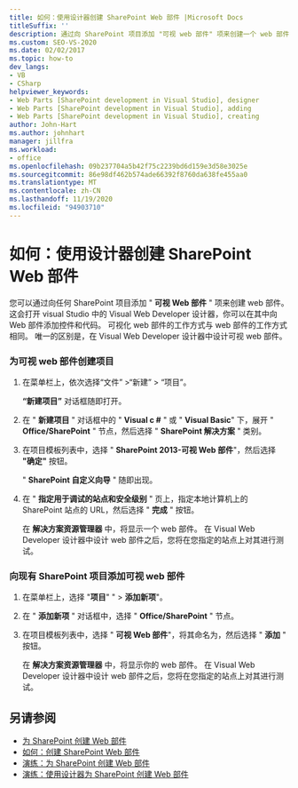 ```yaml
---
title: 如何：使用设计器创建 SharePoint Web 部件 |Microsoft Docs
titleSuffix: ''
description: 通过向 SharePoint 项目添加 "可视 web 部件" 项来创建一个 web 部件，该项目在 Visual Studio 中打开 Visual Web Developer 设计器。
ms.custom: SEO-VS-2020
ms.date: 02/02/2017
ms.topic: how-to
dev_langs:
- VB
- CSharp
helpviewer_keywords:
- Web Parts [SharePoint development in Visual Studio], designer
- Web Parts [SharePoint development in Visual Studio], adding
- Web Parts [SharePoint development in Visual Studio], creating
author: John-Hart
ms.author: johnhart
manager: jillfra
ms.workload:
- office
ms.openlocfilehash: 09b237704a5b42f75c2239bd6d159e3d58e3025e
ms.sourcegitcommit: 86e98df462b574ade66392f8760da638fe455aa0
ms.translationtype: MT
ms.contentlocale: zh-CN
ms.lasthandoff: 11/19/2020
ms.locfileid: "94903710"
---
```

# <a name="how-to-create-a-sharepoint-web-part-by-using-a-designer"></a>如何：使用设计器创建 SharePoint Web 部件
  您可以通过向任何 SharePoint 项目添加 " **可视 Web 部件** " 项来创建 web 部件。 这会打开 visual Studio 中的 Visual Web Developer 设计器，你可以在其中向 Web 部件添加控件和代码。 可视化 web 部件的工作方式与 web 部件的工作方式相同。 唯一的区别是，在 Visual Web Developer 设计器中设计可视 web 部件。

### <a name="to-create-a-project-for-visual-web-parts"></a>为可视 web 部件创建项目

1. 在菜单栏上，依次选择“文件” >“新建” > “项目”。

     **“新建项目”** 对话框随即打开。

2. 在 " **新建项目** " 对话框中的 " **Visual c #** " 或 " **Visual Basic**" 下，展开 " **Office/SharePoint** " 节点，然后选择 " **SharePoint 解决方案** " 类别。

3. 在项目模板列表中，选择 " **SharePoint 2013-可视 Web 部件**"，然后选择 **"确定"** 按钮。

     " **SharePoint 自定义向导** " 随即出现。

4. 在 " **指定用于调试的站点和安全级别** " 页上，指定本地计算机上的 SharePoint 站点的 URL，然后选择 " **完成** " 按钮。

     在 **解决方案资源管理器** 中，将显示一个 web 部件。 在 Visual Web Developer 设计器中设计 web 部件之后，您将在您指定的站点上对其进行测试。

### <a name="to-add-a-visual-web-part-to-an-existing-sharepoint-project"></a>向现有 SharePoint 项目添加可视 web 部件

1. 在菜单栏上，选择 "**项目**" "  >  **添加新项**"。

2. 在 " **添加新项** " 对话框中，选择 " **Office/SharePoint** " 节点。

3. 在项目模板列表中，选择 " **可视 Web 部件**"，将其命名为，然后选择 " **添加** " 按钮。

     在 **解决方案资源管理器** 中，将显示你的 web 部件。 在 Visual Web Developer 设计器中设计 web 部件之后，您将在您指定的站点上对其进行测试。

## <a name="see-also"></a>另请参阅
- [为 SharePoint 创建 Web 部件](../sharepoint/creating-web-parts-for-sharepoint.md)
- [如何：创建 SharePoint Web 部件](../sharepoint/how-to-create-a-sharepoint-web-part.md)
- [演练：为 SharePoint 创建 Web 部件](../sharepoint/walkthrough-creating-a-web-part-for-sharepoint.md)
- [演练：使用设计器为 SharePoint 创建 Web 部件](../sharepoint/walkthrough-creating-a-web-part-for-sharepoint-by-using-a-designer.md)
